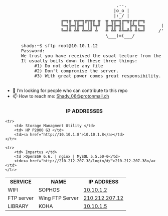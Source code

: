 <pre>

									      .--.
									     |o_o |
									     |:_/ |
				     ╔═╗╦ ╦╔═╗╔╦╗╦ ╦  ╦ ╦╔═╗╔═╗╦╔═╔═╗       //   \ \
				     ╚═╗╠═╣╠═╣ ║║╚╦╝  ╠═╣╠═╣║  ╠╩╗╚═╗      (|     | )
				     ╚═╝╩ ╩╩ ╩═╩╝ ╩   ╩ ╩╩ ╩╚═╝╩ ╩╚═╝     /'\_   _/`\
									  \___)=(___/
									  
	  shady:~$ sftp root@10.10.1.12                                                                     
	  Password:                                                                                          
	  We trust you have received the usual lecture from the local System Administrator.                  
	  It usually boils down to these three things:                                                       
		   #1) Do not delete any file                                                                
		   #2) Don't compromise the server.               
		   #3) With great power comes great responsibility.                                          

</pre>

- 🤔 I’m looking for people who can contribute to this repo
- 📫 How to reach me: Shady_06@protonmail.ch

<!-- ###CONNECT TO THE NETWORK BEFORE ACCESSING THE FTP SERVER, LOGIN TO SOPHOS DOESN'T MATTER JUST BE CONNECTED TO THE NETWORK


## IP ADDRESSES
| SERVICE | NAME | IP ADDRESS |
| ------------ | ------------ | ------------ |
| WIFI | SOPHOS | [10.10.1.2](https://10.10.1.2:8090/httpclient.html "10.10.1.2")|
| FTP server | Wing FTP Server | [210.212.207.12](http://210.212.207.12/login.html "210.212.207.12") |
| LIBRARY | KOHA | [10.10.1.5](http://10.10.1.5/inout/login.php "10.10.1.5") |
| Storage Managment Utility | HP P2000 G3 | [10.10.1.8](http://10.10.1.8 "10.10.1.8") |
| Impartus | OpenSSH 6.6.1 / nginx / MySQL 5.5.50-0 | [210.212.207.38](http://210.212.207.38/login/#/ "210.212.207.38") |
-->

<div>
<strong><h3 align="center" >IP ADDRESSES</h3></strong>

<table>
	<tr>
		<th>SERVICE</th>
		<th>NAME</th>
		<th>IP ADDRESS</th>
	</tr>
	<tr>
		<td> WIFI </td>
		<td> SOPHOS </td>
		<td><a href=>10.10.1.2</a></td>
	</tr>
	<tr>
		<td> FTP server </td>
		<td> Wing FTP Server </td>
		<td><a href="http://210.212.207.12/login.html">210.212.207.12</a></td>
	</tr>
	<tr>
		<td> LIBRARY </td>
		<td> KOHA </td>
		<td><a href="http://10.10.1.5/inout/login.php">10.10.1.5</a></td>
	</tr>

	<tr>
		<td> Storage Managment Utility </td>
		<td> HP P2000 G3 </td>
		<td><a href="http://10.10.1.8">10.10.1.8</a></td>
	</tr>

	<tr>
		<td> Impartus </td>
		<td >OpenSSH 6.6. | nginx | MySQL 5.5.50-0</td>
		<td><a href="http://210.212.207.38/login/#/">210.212.207.38</a></td>
	</tr>
</table>
</div>
